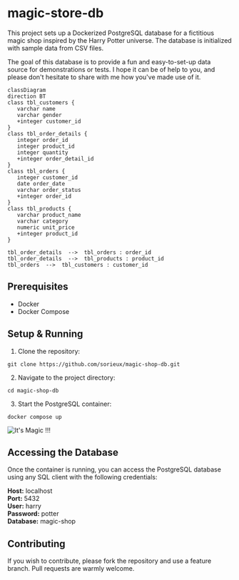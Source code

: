 # magic-store-db

This project sets up a Dockerized PostgreSQL database for a fictitious magic shop inspired by the Harry Potter universe. The database is initialized with sample data from CSV files.

The goal of this database is to provide a fun and easy-to-set-up data source for demonstrations or tests. I hope it can be of help to you, and please don't hesitate to share with me how you've made use of it.

```mermaid
classDiagram
direction BT
class tbl_customers {
   varchar name
   varchar gender
   +integer customer_id
}
class tbl_order_details {
   integer order_id
   integer product_id
   integer quantity
   +integer order_detail_id
}
class tbl_orders {
   integer customer_id
   date order_date
   varchar order_status
   +integer order_id
}
class tbl_products {
   varchar product_name
   varchar category
   numeric unit_price
   +integer product_id
}

tbl_order_details  -->  tbl_orders : order_id
tbl_order_details  -->  tbl_products : product_id
tbl_orders  -->  tbl_customers : customer_id

```

## Prerequisites

- Docker
- Docker Compose

## Setup & Running

1. Clone the repository:

```
git clone https://github.com/sorieux/magic-shop-db.git
```

2. Navigate to the project directory:

```
cd magic-shop-db
```

3. Start the PostgreSQL container:

```
docker compose up

```

![It's Magic !!!](https://media.tenor.com/kKX3uh8mm_kAAAAC/i-love-magic-magical.gif)

## Accessing the Database

Once the container is running, you can access the PostgreSQL database using any SQL client with the following credentials:

**Host:** localhost  
**Port:** 5432  
**User:** harry  
**Password:** potter  
**Database:** magic-shop

## Contributing

If you wish to contribute, please fork the repository and use a feature branch. Pull requests are warmly welcome.
